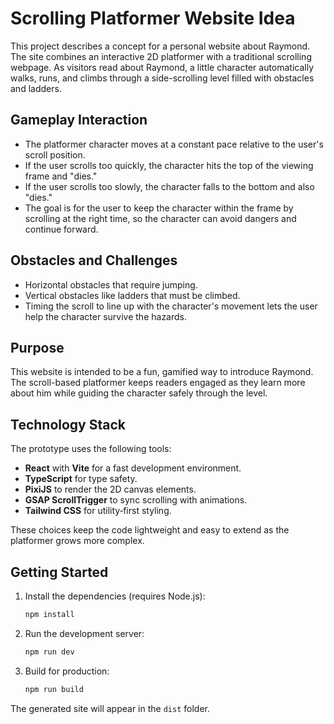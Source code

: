 # Scrolling Platformer Website Idea

This project describes a concept for a personal website about Raymond. The site combines an interactive 2D platformer with a traditional scrolling webpage. As visitors read about Raymond, a little character automatically walks, runs, and climbs through a side-scrolling level filled with obstacles and ladders.

## Gameplay Interaction
- The platformer character moves at a constant pace relative to the user's scroll position.
- If the user scrolls too quickly, the character hits the top of the viewing frame and "dies."
- If the user scrolls too slowly, the character falls to the bottom and also "dies."
- The goal is for the user to keep the character within the frame by scrolling at the right time, so the character can avoid dangers and continue forward.

## Obstacles and Challenges
- Horizontal obstacles that require jumping.
- Vertical obstacles like ladders that must be climbed.
- Timing the scroll to line up with the character's movement lets the user help the character survive the hazards.

## Purpose
This website is intended to be a fun, gamified way to introduce Raymond. The scroll-based platformer keeps readers engaged as they learn more about him while guiding the character safely through the level.

## Technology Stack

The prototype uses the following tools:

- **React** with **Vite** for a fast development environment.
- **TypeScript** for type safety.
- **PixiJS** to render the 2D canvas elements.
- **GSAP ScrollTrigger** to sync scrolling with animations.
- **Tailwind CSS** for utility‑first styling.

These choices keep the code lightweight and easy to extend as the platformer grows more complex.

## Getting Started

1. Install the dependencies (requires Node.js):

   ```bash
   npm install
   ```

2. Run the development server:

   ```bash
   npm run dev
   ```

3. Build for production:

   ```bash
   npm run build
   ```

The generated site will appear in the `dist` folder.
